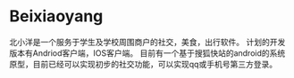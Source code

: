 # Beixiaoyang
北小洋是一个服务于学生及学校周围商户的社交，美食，出行软件。
计划的开发版本有Andriod客户端，IOS客户端。
目前有一个基于搜狐快站的android的系统原型，目前已经可以实现初步的社交功能，可以实现qq或手机号第三方登录。
